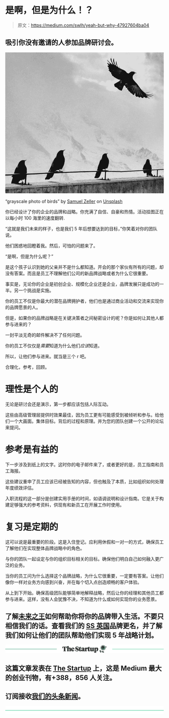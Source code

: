 # 是啊，但是为什么！？

> 原文：<https://medium.com/swlh/yeah-but-why-47927604ba04>

## 吸引你没有邀请的人参加品牌研讨会。

![](img/c04a48b49e12e65bb375530e1a559718.png)

“grayscale photo of birds” by [Samuel Zeller](https://unsplash.com/@samuelzeller?utm_source=medium&utm_medium=referral) on [Unsplash](https://unsplash.com?utm_source=medium&utm_medium=referral)

你已经设计了你的企业的品牌和战略。你充满了自信、自豪和热情。活动挂图正在以每小时 100 海里的速度翻转.

“这就是我们未来的样子，也是我们 5 年后想要达到的目标，”你笑着对你的团队说。

他们困惑地回瞪着我。然后，可怕的问题来了。

“是啊，但是为什么呢？”

是这个孩子认识到她的父亲并不是什么都知道。开会的那个家伙有所有的问题，却没有答案。而且是员工不理解他们公司的新品牌战略或者为什么它很重要。

事实是，无论你的企业是初创企业、规模化企业还是企业，品牌发展只是成功的一半。另一个挑战是实施。

你的员工不仅是你最大的潜在品牌拥护者，他们也是通过商业活动和交流来实现你的品牌愿景的人。

但是，如果你的品牌战略是在关键决策者之间秘密设计的呢？你是如何让其他人都参与进来的？

一封平淡无奇的邮件解决不了任何问题。

你的员工不仅仅是*需要*知道为什么他们*应该*知道。

所以，让他们参与进来。就当是三个 r 吧。

合理化，参考，回顾。

# 理性是个人的

无论是研讨会还是演示，第一步都应该包括人际互动。

这些由高级管理层提供时效果最佳，因为员工更有可能感受到被倾听和参与。给他们一个大画面。集体目标。背后的过程和原理。并为您的团队创建一个公开的论坛来提问。

# 参考是有益的

下一步涉及到纸上的文字。这时你的电子邮件来了，或者更好的是，员工指南和员工海报。

这些建议重申了员工应该已经被告知的内容，但也触及了本质，比如组织如何处理年度绩效评估。

入职流程的这一部分是创建实用手册的时间，如语调说明和设计指南。它是关于构建足够强大的参考资料，供现有和新员工在开展工作时使用。

# 复习是定期的

这可以说是最重要的阶段。这是入住登记。应利用休假和一对一的方式，确保员工了解他们在实现整体品牌战略中的角色。

与你的团队一起设定与你的组织目标相关的目标。确保他们明白自己如何融入更广泛的业务。

当你的员工问为什么选择这个品牌战略，为什么它很重要，一定要有答案。让他们像你一样对业务方向感到兴奋，并在每个切入点创造顺畅的客户体验。

从上到下开始。确保高级团队能够简单地解释战略，然后让你的经理和其他员工都参与进来。这样，没有人会犹豫不决，不知道为什么或如何实现你的业务愿景。

## 了解[未来之王](http://futurekings.co.uk)如何帮助你将你的品牌带入生活。不要只相信我们的话。查看我们的 [SS 英国](http://futurekings.co.uk/work/ss-great-britain/)品牌更名，并了解我们如何让他们的团队帮助他们实现 5 年战略计划。

[![](img/308a8d84fb9b2fab43d66c117fcc4bb4.png)](https://medium.com/swlh)

## 这篇文章发表在 [The Startup](https://medium.com/swlh) 上，这是 Medium 最大的创业刊物，有+388，856 人关注。

## 订阅接收[我们的头条新闻](http://growthsupply.com/the-startup-newsletter/)。

[![](img/b0164736ea17a63403e660de5dedf91a.png)](https://medium.com/swlh)